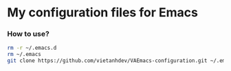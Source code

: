 # My configuration files for Emacs

### How to use?

``` bash
rm -r ~/.emacs.d
rm ~/.emacs
git clone https://github.com/vietanhdev/VAEmacs-configuration.git ~/.emacs.d
```
